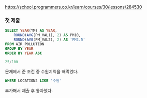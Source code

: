 https://school.programmers.co.kr/learn/courses/30/lessons/284530

### 첫 제출

```sql
SELECT YEAR(YM) AS YEAR,
    ROUND(AVG(PM_VAL1), 2) AS PM10,
    ROUND(AVG(PM_VAL2), 2) AS 'PM2.5'
FROM AIR_POLLUTION
GROUP BY YEAR
ORDER BY YEAR ASC

25/100
```

문제에서 준 조건 중 수원지역을 빼먹었다.
```sql
WHERE LOCATION2 LIKE '수원'
```
추가해서 제출 후 통과했다.